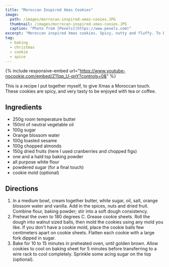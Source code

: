 ```yaml
---
title: "Moroccan Inspired Xmas Cookies"
image:
  path: /images/morrocan-inspired-xmas-cooies.JPG
  thumbnail: /images/morrocan-inspired-xmas-cooies.JPG
  caption: "Photo from [Pexels](https://www.pexels.com)"
excerpt: "Moroccan inspired Xmas cookies. Spicy, nutty and fluffy. To be enjoyed with tea or coffee."
tag:
  - baking
  - christmas
  - cookie
  - spice
---
```


{% include responsive-embed url="https://www.youtube-nocookie.com/embed/Z11qp_U-qnY?controls=0&" %}

This is a recipe I put together myself, to give Xmas a Moroccan touch. These cookies are spicy, and very tasty to be enjoyed with tea or coffee.

## Ingredients

- 250g room temperature butter
- 150ml of neutral vegetable oil
- 100g sugar
- Orange blossom water
- 100g toasted sesame
- 100g chopped almonds
- 150g dried fruits (here I used cranberries and chopped figs)
- one and a hald tsp baking powder
- all purpose white flour
- powdered sugar (for a final touch)
- cookie mold (optional)

## Directions

1. In a medium bowl, cream together butter, white sugar, oil, salt, orange blossom water and vanilla. Add in the spices, nuts and dried fruit. Combine flour, baking powder; stir into a soft dough consistency.
2. Preheat the oven to 180 degrees C. Grease cookie sheets. Roll the dough into walnut sized balls, then mold the cookies using any mold you like. If you don't have a cookie mold, place the cookie balls few centimeters apart on cookie sheets. Flatten each cookie with a large fork dipped in sugar.
3. Bake for 10 to 15 minutes in preheated oven, until golden brown. Allow cookies to cool on baking sheet for 5 minutes before transferring to a wire rack to cool completely. Sprinkle some acing sugar on the top (optional).
